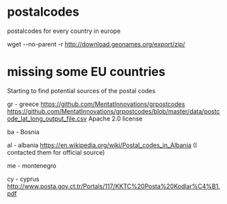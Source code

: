 # postalcodes

postalcodes for every country in europe

wget --no-parent -r http://download.geonames.org/export/zip/

# missing some EU countries #

Starting to find potential sources of the postal codes

gr - greece
https://github.com/MentatInnovations/grpostcodes
https://github.com/MentatInnovations/grpostcodes/blob/master/data/postcode_lat_long_output_file.csv
Apache 2.0 license

ba - Bosnia


al - albania
https://en.wikipedia.org/wiki/Postal_codes_in_Albania
(I contacted them for official source)

me - montenegro


cy - cyprus
http://www.posta.gov.ct.tr/Portals/117/KKTC%20Posta%20Kodlar%C4%B1.pdf
